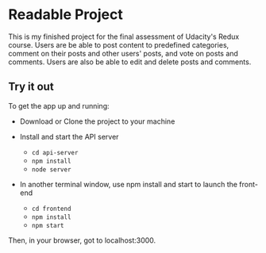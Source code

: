 # Readable Project

This is my finished project for the final assessment of Udacity's Redux course. Users are be able to post content to predefined categories, comment on their posts and other users' posts, and vote on posts and comments. Users are also be able to edit and delete posts and comments.

## Try it out

To get the app up and running:

* Download or Clone the project to your machine 

* Install and start the API server
    - `cd api-server`
    - `npm install`
    - `node server`
* In another terminal window, use npm install and start to launch the front-end
    - `cd frontend`
    - `npm install`
    - `npm start`
    
Then, in your browser, got to localhost:3000.
